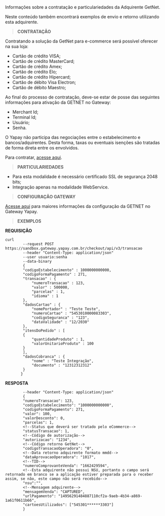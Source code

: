 Informações sobre a contratação e particulariedades da Adquirente GetNet.

Neste conteúdo também encontrará exemplos de envio e retorno utilizando esta adquirente.

> **CONTRATAÇÃO**

Contratando a solução da GetNet para e-commerce será possível oferecer na sua loja:

* Cartão de crédito VISA;
* Cartão de crédito MasterCard;
* Cartão de crédito Amex;
* Cartão de crédito Elo;
* Cartão de crédito Hipercard;
* Cartão de débito Visa Electron;
* Cartão de débito Maestro;

Ao final do processo de contratação, deve-se estar de posse das seguintes informações para ativação da GETNET no Gateway:

* Merchant Id;
* Terminal Id;
* Usuário;
* Senha.

O Yapay não participa das negociações entre o estabelecimento e bancos/adquirentes. Desta forma, taxas ou eventuais isenções são tratadas de forma direta entre os envolvidos.

Para contratar, [acesse aqui](https://site.getnet.com.br/ecommerce/).

> **PARTICULARIEDADES**

* Para esta modalidade é necessário certificado SSL de segurança 2048 bits;
* Integração apenas na modalidade WebService.

> **CONFIGURAÇÃO GATEWAY**

[Acesse aqui](https://atendimento.yapay.com.br/hc/pt-br/articles/360005036094-Cart%C3%A3o-de-Cr%C3%A9dito-Getnet) para maiores informações da configuração da GETNET no Gateway Yapay.

> **EXEMPLOS**

**REQUISIÇÃO**

```curl
curl
        --request POST https://sandbox.gateway.yapay.com.br/checkout/api/v3/transacao
        --header "Content-Type: application/json"
        --user usuario:senha
        --data-binary
        {
        "codigoEstabelecimento" : 1000000000000,
        "codigoFormaPagamento" : 271,
        "transacao" : {
            "numeroTransacao" : 123,
            "valor" : 500000,
            "parcelas" : 1,
            "idioma" : 1
        },
        "dadosCartao" : {
            "nomePortador" : "Teste Teste",
            "numeroCartao" : "5453010000083303",
            "codigoSeguranca" : "123",
            "dataValidade" : "12/2030"
        },
        "itensDoPedido" : [
        {
            "quantidadeProduto" : 1,
            "valorUnitarioProduto" : 100
        }
        ],
        "dadosCobranca" : {
            "nome" : "Teste Integração",
            "documento" : "12312312312"
        }
       }
```

**RESPOSTA**

```curl
        --header "Content-Type: application/json"
        {
        "numeroTransacao": 123,
        "codigoEstabelecimento": "1000000000000",
        "codigoFormaPagamento": 271,
        "valor": 100,
        "valorDesconto": 0,
        "parcelas": 1,
        <!--Status que deverá ser tratado pelo eCommerce-->
        "statusTransacao": 1,
        <!--Código de autorização-->
        "autorizacao": "1234",
        <!--Código retorno GetNet-->
        "codigoTransacaoOperadora": "0",
        <!--Data retorno adquirente formato mmdd-->
        "dataAprovacaoOperadora": "1017",
        <!--TID-->
        "numeroComprovanteVenda": "1662429594",
        <!--Esta adquirente não possui NSU, portanto o campo será retornado em branco se a aplicação estiver preparada para o receber assim, se não, este campo não será recebido-->
        "nsu":"",
        <!--Mensagem adquirente-->
        "mensagemVenda": "CAPTURED",
        "urlPagamento": "14956291484887110cf2a-9aeb-4b34-a869-1a61f0611b66",
        "cartoesUtilizados": ["545301******3303"]
        }
```
